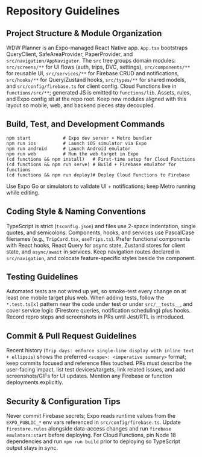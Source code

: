 # Repository Guidelines

## Project Structure & Module Organization
WDW Planner is an Expo-managed React Native app. `App.tsx` bootstraps QueryClient, SafeAreaProvider, PaperProvider, and `src/navigation/AppNavigator`. The `src` tree groups domain modules: `src/screens/**` for UI flows (auth, trips, DVC, settings), `src/components/**` for reusable UI, `src/services/**` for Firebase CRUD and notifications, `src/hooks/**` for Query/Zustand hooks, `src/types/**` for shared models, and `src/config/firebase.ts` for client config. Cloud Functions live in `functions/src/**`; generated JS is emitted to `functions/lib`. Assets, rules, and Expo config sit at the repo root. Keep new modules aligned with this layout so mobile, web, and backend pieces stay decoupled.

## Build, Test, and Development Commands
```
npm start            # Expo dev server + Metro bundler
npm run ios          # Launch iOS simulator via Expo
npm run android      # Launch Android emulator
npm run web          # Run the web target in Expo
(cd functions && npm install)   # First-time setup for Cloud Functions
(cd functions && npm run serve) # Build + Firebase emulator for functions
(cd functions && npm run deploy)# Deploy Cloud Functions to Firebase
```
Use Expo Go or simulators to validate UI + notifications; keep Metro running while editing.

## Coding Style & Naming Conventions
TypeScript is strict (`tsconfig.json`) and files use 2-space indentation, single quotes, and semicolons. Components, hooks, and services use PascalCase filenames (e.g., `TripCard.tsx`, `useTrips.ts`). Prefer functional components with React hooks, React Query for async state, Zustand stores for client state, and `async/await` in services. Keep navigation routes declared in `src/navigation`, and colocate feature-specific styles beside the component.

## Testing Guidelines
Automated tests are not wired up yet, so smoke-test every change on at least one mobile target plus web. When adding tests, follow the `*.test.ts[x]` pattern near the code under test or under `src/__tests__`, and cover service logic (Firestore queries, notification scheduling) plus hooks. Record repro steps and screenshots in PRs until Jest/RTL is introduced.

## Commit & Pull Request Guidelines
Recent history (`Trip days: enforce single-line display with inline text + ellipsis`) shows the preferred `<scope>: <imperative summary>` format; keep commits focused and reference files touched. PRs must describe the user-facing impact, list test devices/targets, link related issues, and add screenshots/GIFs for UI updates. Mention any Firebase or function deployments explicitly.

## Security & Configuration Tips
Never commit Firebase secrets; Expo reads runtime values from the `EXPO_PUBLIC_*` env vars referenced in `src/config/firebase.ts`. Update `firestore.rules` alongside data-access changes and run `firebase emulators:start` before deploying. For Cloud Functions, pin Node 18 dependencies and run `npm run build` prior to deploying so TypeScript output stays in sync.
